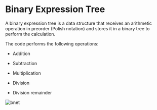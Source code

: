 # Binary Expression Tree

A binary expression tree is a data structure that receives an arithmetic operation in preorder (Polish notation) and stores it in a binary tree to perform the calculation.

The code performs the following operations:

- Addition

- Subtraction

- Multiplication

- Division

- Division remainder


![bnet](https://user-images.githubusercontent.com/115127639/209578178-d0d62d4e-7b55-4b18-a329-c3e38c750555.png)

